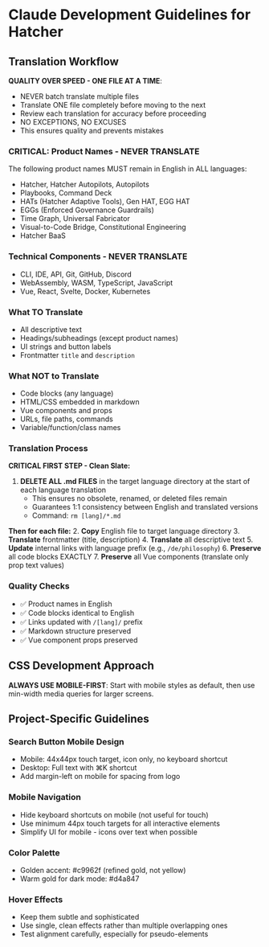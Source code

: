 # Claude Development Guidelines for Hatcher

## Translation Workflow
**QUALITY OVER SPEED - ONE FILE AT A TIME**:
- NEVER batch translate multiple files
- Translate ONE file completely before moving to the next
- Review each translation for accuracy before proceeding
- NO EXCEPTIONS, NO EXCUSES
- This ensures quality and prevents mistakes

### CRITICAL: Product Names - NEVER TRANSLATE
The following product names MUST remain in English in ALL languages:
- Hatcher, Hatcher Autopilots, Autopilots
- Playbooks, Command Deck
- HATs (Hatcher Adaptive Tools), Gen HAT, EGG HAT
- EGGs (Enforced Governance Guardrails)
- Time Graph, Universal Fabricator
- Visual-to-Code Bridge, Constitutional Engineering
- Hatcher BaaS

### Technical Components - NEVER TRANSLATE
- CLI, IDE, API, Git, GitHub, Discord
- WebAssembly, WASM, TypeScript, JavaScript
- Vue, React, Svelte, Docker, Kubernetes

### What TO Translate
- All descriptive text
- Headings/subheadings (except product names)
- UI strings and button labels
- Frontmatter `title` and `description`

### What NOT to Translate
- Code blocks (any language)
- HTML/CSS embedded in markdown
- Vue components and props
- URLs, file paths, commands
- Variable/function/class names

### Translation Process
**CRITICAL FIRST STEP - Clean Slate:**
1. **DELETE ALL .md FILES** in the target language directory at the start of each language translation
   - This ensures no obsolete, renamed, or deleted files remain
   - Guarantees 1:1 consistency between English and translated versions
   - Command: `rm [lang]/*.md`

**Then for each file:**
2. **Copy** English file to target language directory
3. **Translate** frontmatter (title, description)
4. **Translate** all descriptive text
5. **Update** internal links with language prefix (e.g., `/de/philosophy`)
6. **Preserve** all code blocks EXACTLY
7. **Preserve** all Vue components (translate only prop text values)

### Quality Checks
- ✅ Product names in English
- ✅ Code blocks identical to English
- ✅ Links updated with `/[lang]/` prefix
- ✅ Markdown structure preserved
- ✅ Vue component props preserved

## CSS Development Approach
**ALWAYS USE MOBILE-FIRST**: Start with mobile styles as default, then use min-width media queries for larger screens.

## Project-Specific Guidelines

### Search Button Mobile Design
- Mobile: 44x44px touch target, icon only, no keyboard shortcut
- Desktop: Full text with ⌘K shortcut
- Add margin-left on mobile for spacing from logo

### Mobile Navigation
- Hide keyboard shortcuts on mobile (not useful for touch)
- Use minimum 44px touch targets for all interactive elements
- Simplify UI for mobile - icons over text when possible

### Color Palette
- Golden accent: #c9962f (refined gold, not yellow)
- Warm gold for dark mode: #d4a847

### Hover Effects
- Keep them subtle and sophisticated
- Use single, clean effects rather than multiple overlapping ones
- Test alignment carefully, especially for pseudo-elements